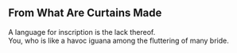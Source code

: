 From What Are Curtains Made
---------------------------
A language for inscription is the lack thereof.  
You, who is like a havoc iguana among the fluttering of many bride.  
